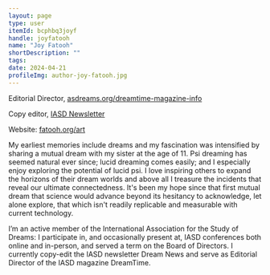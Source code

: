```yaml
---
layout: page
type: user
itemId: bcphbq3joyf
handle: joyfatooh
name: "Joy Fatooh"
shortDescription: ""
tags:
date: 2024-04-21
profileImg: author-joy-fatooh.jpg
---
```


Editorial Director, [asdreams.org/dreamtime-magazine-info](https://www.asdreams.org/dreamtime-magazine-info)

Copy editor, [IASD Newsletter](http://www.asdreams.org/dreamnewsletter/)

Website: [fatooh.org/art](http://fatooh.org/art/)

My earliest memories include dreams and my fascination was intensified by sharing a mutual dream with my sister at the age of 11. Psi dreaming has seemed natural ever since; lucid dreaming comes easily; and I especially enjoy exploring the potential of lucid psi. I love inspiring others to expand the horizons of their dream worlds and above all I treasure the incidents that reveal our ultimate connectedness. It's been my hope since that first mutual dream that science would advance beyond its hesitancy to acknowledge, let alone explore, that which isn't readily replicable and measurable with current technology.

I’m an active member of the International Association for the Study of Dreams: I participate in, and occasionally present at, IASD conferences both online and in-person, and served a term on the Board of Directors. I currently copy-edit the IASD newsletter Dream News and serve as Editorial Director of the IASD magazine DreamTime.
